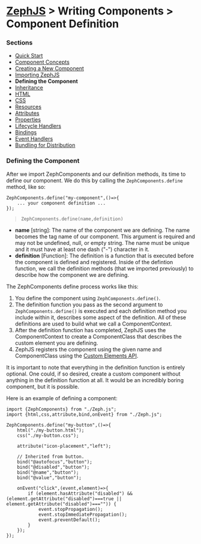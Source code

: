 # [ZephJS](../README.md) > Writing Components > Component Definition

### Sections

- [Quick Start](./ComponentQuickStart.md)
- [Component Concepts](./ComponentConcepts.md)
- [Creating a New Component](./docs/ComponentCreation.md)
- [Importing ZephJS](./ComponentImporting.md)
- **Defining the Component**
- [Inheritance](./ComponentInheritance.md)
- [HTML](./ComponentMarkup.md)
- [CSS](./ComponentStyling.md)
- [Resources](./ComponentAssets.md)
- [Attributes](./ComponentAttributes.md)
- [Properties](./ComponentProperties.md)
- [Lifecycle Handlers](./ComponentLifecycleHandlers.md)
- [Bindings](./ComponentBindings.md)
- [Event Handlers](./ComponentEvents.md)
- [Bundling for Distribution](./docs/ComponentBundling.md)

### Defining the Component

After we import ZephComponents and our definition methods, its time to define our component.  We do this by calling the `ZephComponents.define` method, like so:

```
ZephComponents.define("my-component",()=>{
	... your component definition ...
});
```

> `ZephComponents.define(name,definition)`
 - **name** [string]: The name of the component we are defining. The name becomes the tag name of our component. This argument is required and may not be undefined, null, or empty string. The name must be unique and it must have at least one dash ("-") character in it.
 - **definition** [Function]: The definition is a function that is executed before the component is defined and registered. Inside of the defintion function, we call the definition methods (that we imported previously) to describe how the component we are defining.

The ZephComponents define process works like this:

1. You define the component using `ZephComponents.define()`.
2. The definition function you pass as the second argument to `ZephComponents.define()` is executed and each definition method you include within it, describes some aspect of the definition. All of these definitions are used to build what we call a ComponentContext.
3. After the definition function has completed, ZephJS uses the ComponentContext to create a ComponentClass that describes the custom element you are defining.
4. ZephJS registers the component using the given name and ComponentClass using the [Custom Elements API](https://developer.mozilla.org/en-US/docs/Web/Web_Components/Using_custom_elements).

It is important to note that everything in the definition function is entirely optional. One could, if so desired, create a custom component without anything in the definition function at all.  It would be an incredibly boring component, but it is possible.

Here is an example of defining a component:

```
import {ZephComponents} from "./Zeph.js";
import {html,css,attribute,bind,onEvent} from "./Zeph.js";

ZephComponents.define("my-button",()=>{
	html("./my-button.html");
	css("./my-button.css");

	attribute("icon-placement","left");

	// Inherited from button.
	bind("@autofocus","button");
	bind("@disabled","button");
	bind("@name","button");
	bind("@value","button");

	onEvent("click",(event,element)=>{
		if (element.hasAttribute("disabled") && (element.getAttribute("disabled")===true || element.getAttribute("disabled")==="")) {
			event.stopPropagation();
			event.stopImmediatePropagation();
			event.preventDefault();
		}
	});
});
```
